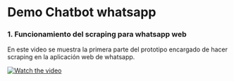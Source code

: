 # Demo Chatbot whatsapp
### 1. Funcionamiento del scraping para whatsapp web

En este video se muestra la primera parte del prototipo encargado de hacer scraping en la aplicación web de whatsapp.


[![Watch the video](https://raw.github.com/GabLeRoux/WebMole/master/ressources/WebMole_Youtube_Video.png)](https://youtu.be/pJaDWnVF1cQ)
